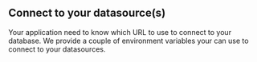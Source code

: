 ##  Connect to your datasource(s)

Your application need to know which URL to use to connect to your database. We provide a couple of environment variables your can use to connect to your datasources.

